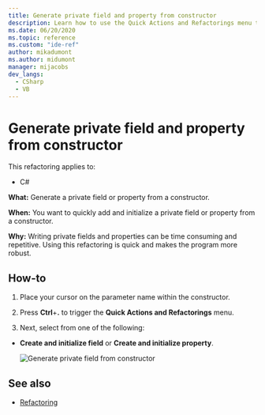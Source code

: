 ```yaml
--- 
title: Generate private field and property from constructor
description: Learn how to use the Quick Actions and Refactorings menu to generate a private field or property from a constructor.
ms.date: 06/20/2020 
ms.topic: reference 
ms.custom: "ide-ref"
author: mikadumont
ms.author: midumont
manager: mijacobs 
dev_langs: 
  - CSharp 
  - VB
--- 
```

# Generate private field and property from constructor

This refactoring applies to: 

- C# 

**What:** Generate a private field or property from a constructor. 

**When:** You want to quickly add and initialize a private field or property from a constructor.

**Why:** Writing private fields and properties can be time consuming and repetitive. Using this refactoring is quick and makes the program more robust.

## How-to 

1. Place your cursor on the parameter name within the constructor.

2. Press **Ctrl**+**.** to trigger the **Quick Actions and Refactorings** menu.
   
3. Next, select from one of the following:

- **Create and initialize field** or **Create and initialize property**.

   ![Generate private field from constructor](media/generate-private-field-from-constructor.png)

## See also 

- [Refactoring](../refactoring-in-visual-studio.md)
